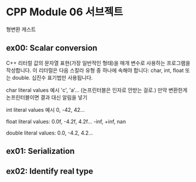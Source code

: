 # CPP Module 06 서브젝트

형변환 캐스트

## ex00: Scalar conversion

C++ 리터럴 값의 문자열 표현(가장 일반적인 형태)을 매개 변수로 사용하는 프로그램을 작성합니다.
이 리터럴은 다음 스칼라 유형 중 하나에 속해야 합니다: char, int, float 또는 double.
십진수 표기법만 사용됩니다.

char literal values 예시 'c', 'a'...
(논프린터블은 인자로 안받는 걸로.)
만약 변환한게 논프린터블이면 결과 대신 알림을 넣기

int literal values 예시 0, -42, 42...

float literal values: 0.0f, -4.2f, 4.2f... -inf, +inf, nan




double literal values: 0.0, -4.2, 4.2...






## ex01: Serialization


## ex02: Identify real type

